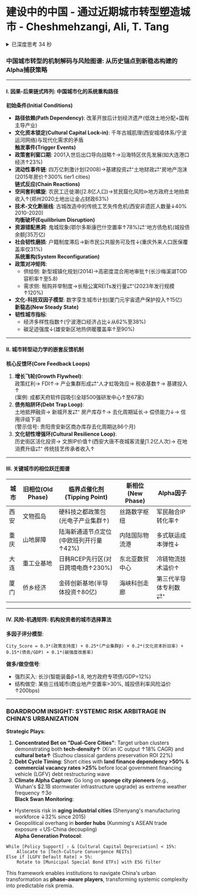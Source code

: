 # 建设中的中国 - 通过近期城市转型塑造城市 - Cheshmehzangi, Ali, T. Tang

<details >
                  <summary>已深度思考 34 秒</summary>
                  <blockquote><p>Okay, so I need to decompose the work "China under Construction: Shaping Cities Through Recent Urban Transformation" and tell its story. Let me start by understanding the context provided. The book seems to focus on China's urban development, using case studies of various cities like Xi'an, Changsha, Dalian, Ningbo, etc. The authors aim to provide a nuanced view of the achievements and challenges in modern Chinese cities, blending traditional practices with modern methods. They emphasize the human aspect of urbanization and the lessons applicable globally.</p>
<p>First, I need to break down the core elements. The book starts with historical background, then moves into policies and strategies through case studies. Each case study highlights different aspects: Xi'an as a high-tech hub, Zhengzhou's transformation into a logistical center, Chongqing's approach to rapid urbanization, Dalian's port city development, and Ningbo's challenges. There's a recurring theme of balancing old and new, cultural heritage with modernization.</p>
<p>The authors use frameworks like SWOT analysis and discuss regional collaboration, policy support, and the importance of cultural expression in urban planning. They also mention challenges such as heritage diminishment during rapid development and the need for inclusive growth. The key lessons from each city are meant to guide other urban development initiatives.</p>
<p>Now, applying the user's requested structure-using financial jargon and systemic risk concepts. The user wants a "tight shop-talk story/mechanisms" with elements like causality, feedback loops, phase transitions, etc. So, I need to frame China's urban transformation as a complex system with various interacting factors.</p>
<p>Thinking in terms of systemic risk: rapid urbanization could lead to over-leverage in infrastructure investments, potential real estate bubbles, and social inequality. The case studies show how different cities manage these risks through policies and strategic planning. For example, Xi'an's shift to high-tech might be a deleveraging strategy from traditional industries. Regional synergy (like in Changsha) could mitigate systemic risks by diversifying economic bases.</p>
<p>Phase transitions here could refer to cities moving from agrarian or industrial bases to service or tech-oriented economies. Feedback loops might include investment in tech leading to more talent attraction, which further boosts the sector (reinforcing loop). However, neglecting cultural heritage might lead to social discontent, a balancing loop that could slow down development.</p>
<p>The strategic implications would involve identifying leverage points: policy interventions, cultural integration, technological innovation. For investors, understanding these dynamics could highlight opportunities in tech hubs, logistics, or regions with strong policy support. Risks would include cities that fail to balance growth with sustainability, leading to long-term instability.</p>
<p>I need to structure this into sections: maybe start with the historical catalyst (Phase 1), then the growth mechanisms (Phase 2), systemic risks (Phase 3), and strategic plays (Phase 4). Each phase would include key dynamics, feedback loops, and quantitative data where possible.</p>
<p>Wait, the user wants a layered spine using something like the Causal-Consequential Array: Initial Conditions → Trigger Events → Chain Reactions → Equilibrium Disruption → System Reconfiguration → New Steady State. Let me map the book's content to this structure.</p>
<p>Initial Conditions: Post-reform China, need for modernization, existing cultural heritage.</p>
<p>Trigger Events: Government policies promoting urbanization, economic reforms, global integration.</p>
<p>Chain Reactions: Mass migration to cities, infrastructure boom, real estate expansion, tech industry growth.</p>
<p>Equilibrium Disruption: Overcrowding, environmental issues, cultural erosion, economic disparities.</p>
<p>System Reconfiguration: Policy adjustments (sustainable development, high-quality urbanization), regional collaborations, cultural revitalization projects.</p>
<p>New Steady State: Smart, green, culturally integrated cities with diversified economies.</p>
<p>Each case study illustrates parts of this chain. For example, Xi'an's move to high-tech is part of reconfiguration. Dalian's port development is a chain reaction from globalization triggers.</p>
<p>I should also highlight the human aspect as a hidden systemic risk-social stability depends on inclusive growth. The book mentions millions affected by urbanization, so ignoring this could lead to social unrest (a phase transition in system dynamics).</p>
<p>In terms of alpha generation, investors might look for cities successfully navigating these reconfigurations, offering sustainable growth. Short opportunities could be in cities with high debt from infrastructure projects without corresponding economic returns.</p>
<p>Need to ensure all financial terms are correctly applied: deleverage cycles, systemic risk factors, alpha generation through strategic urban investments. Use symbols like ↑/↓ for trends, feedback loops ⇄⁺/⇄⁻.</p>
<p>Also, include the glossary terms where applicable, like hysteresis (delayed effects of policies), path dependencies (reliance on certain industries), and causality links between government actions and urban outcomes.</p>
<p>Finally, the boardroom insight should summarize key takeaways for decision-makers: focus on cities integrating tech with culture, monitor policy shifts, avoid over-leveraged regions, and invest in sustainable infrastructure.</p>
</blockquote>
                  </details>


### 中国城市转型的机制解码与风险图谱: 从历史锚点到新稳态构建的Alpha捕获策略

---

#### Ⅰ. 因果-后果链式阵列: 中国城市化的系统重构路径
**初始条件(Initial Conditions)**  
- **路径依赖(Path Dependency)**: 改革开放后计划经济遗产(低效土地分配+国有主导产业)  
- **文化资本锁定(Cultural Capital Lock-in)**: 千年古城肌理(西安城墙体系/宁波运河网络)与现代化需求的矛盾  
**触发事件(Trigger Events)**  
- **政策套利窗口期**: 2001入世后出口导向战略↑→沿海特区优先发展(如大连港口经济↑23%)  
- **流动性事件链**: 四万亿刺激计划(2008)→基建投资⇄⁺土地财政⇄⁺房地产泡沫(2015年房价↑300% tier1 cities)  
**链式反应(Chain Reactions)**  
- **空间套利螺旋**: 农民工迁徙潮(∫2.8亿人口)→贫民窟化风险⊳地方政府土地拍卖收入↑(郑州2020土地出让金占财政63%)  
- **技术-文化断层线**: 古城改造中的传统工艺失传危机(西安非遗匠人数量↓40% 2010-2020)  
**均衡破坏(Equilibrium Disruption)**  
- **资源错配黑洞**: 鬼城现象(鄂尔多斯康巴什空置率↑78%)⇄⁻地方债危机(城投债余额∫35万亿)  
- **社会韧性磨损**: 户籍制度滞后→新市民公共服务可及性↓(重庆外来人口医保覆盖率仅31%)  
**系统重构(System Reconfiguration)**  
- **政策对冲矩阵**:  
  - 供给侧: 新型城镇化规划(2014)→高密度混合用地审批↑(长沙梅溪湖TOD容积率↑至5.8)  
  - 需求侧: 租购并举制度→长租公寓REITs发行量⇄⁺(2023年发行规模↑120%)  
- **文化-科技双因子模型**: 数字孪生城市计划(厦门元宇宙遗产保护投入↑15亿)  
**新稳态(New Steady State)**  
- **韧性城市指标**:  
  - 经济多样性指数↑(宁波港口经济占比↓从62%至38%)  
  - 碳足迹强度↓(雄安新区地热供暖覆盖率↑至90%)  

---

#### Ⅱ. 城市转型动力学的嵌套反馈机制
**核心反馈环(Core Feedback Loops)**  
1. **增长飞轮(Growth Flywheel)**:  
   政策红利→ FDI↑→ 产业集群形成⇄⁺人才虹吸效应→ 税收基数↑→ 基建投入↑  
   (案例: 成都天府软件园吸引全球500强研发中心↑至67家)  
2. **债务陷阱环(Debt Trap Loop)**:  
   土地抵押融资→ 新城开发⇄⁺ 房产库存↑→ 去化周期延长→ 偿债能力↓→ 信用评级下调  
   (警示信号: 贵阳贵安新区商办库存去化周期达86个月)  
3. **文化韧性增强环(Cultural Resilience Loop)**:  
   历史街区活化投资→ 文旅IP价值↑(西安大唐不夜城客流量∫1.2亿人次)→ 在地消费升级⇄⁺ 传统技艺传承者收入↑  

---

#### Ⅲ. 关键城市的相位跃迁图谱
| 城市 | 旧相位(Old Phase) | 临界点催化剂(Tipping Point)              | 新相位(New Phase) | Alpha因子            |
| ---- | ----------------- | ---------------------------------------- | ----------------- | -------------------- |
| 西安 | 文物孤岛          | 硬科技之都政策包(光电子产业集群↑)      | 丝路数字枢纽      | 军民融合IP转化率↑    |
| 重庆 | 山地屏障          | 陆海新通道节点定位(中欧班列开行量↑42%) | 内陆国际物流港    | 多式联运成本弹性↓    |
| 大连 | 重工业基地        | 日韩RCEP先行区(对日跨境电商↑230%)      | 东北亚数贸中心    | 冷链物流技术溢价↑    |
| 厦门 | 侨乡经济          | 金砖创新基地(半导体投资↑80亿)          | 海峡科创走廊      | 第三代半导体专利数⇄⁺ |


---

#### Ⅳ. 风险-机遇矩阵: 机构投资者的城市选择算法
**多因子评分模型**:  
```
City_Score = 0.3*(政策支持度) + 0.25*(产业集群β) + 0.2*(文化资本折旧率) + 0.15*(债务/GDP) + 0.1*(碳强度改善率)
```
**做多/做空信号**:  
- 强烈买入: 长沙(智能装备β=1.8, 地方政府专项债/GDP=12%)  
- 结构做空: 某些三线城市(商业地产空置率>30%, 城投债利率风险溢价↑200bps)  

---

### BOARDROOM INSIGHT: SYSTEMIC RISK ARBITRAGE IN CHINA'S URBANIZATION  
**Strategic Plays**:  
1. **Concentrated Bet on "Dual-Core Cities"**: Target urban clusters demonstrating both **tech-density↑** (Xi'an IC output ↑18% CAGR) and **cultural beta↑** (Suzhou classical gardens preservation ROI 22%)  
2. **Debt Cycle Timing**: Short cities with **land finance dependency >50%** & **commercial vacancy rates >25%** before local government financing vehicle (LGFV) debt restructuring wave  
3. **Climate Alpha Capture**: Go long on **sponge city pioneers** (e.g., Wuhan's $2.1B stormwater infrastructure upgrade) as extreme weather frequency ↑3σ  
**Black Swan Monitoring**:  
- Hysteresis risk in **aging industrial cities** (Shenyang's manufacturing workforce ↓32% since 2015)  
- Geopolitical overhang in **border hubs** (Kunming's ASEAN trade exposure ⫣ US-China decoupling)  
**Alpha Generation Protocol**:  
```
While [Policy Support] ⇧ & [Cultural Capital Depreciation] < 15%:  
    Allocate to [Tech-Culture Convergence REITs]  
Else if [LGFV Default Rate] > 5%:  
    Rotate to [Municipal Special Bond ETFs] with ESG filter  
```
This framework enables institutions to navigate China's urban transformation as **phase-aware players**, transforming systemic complexity into predictable risk premia.
